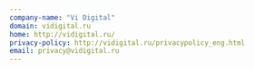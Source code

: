 ```yaml
---
company-name: "Vi Digital"
domain: vidigital.ru
home: http://vidigital.ru/
privacy-policy: http://vidigital.ru/privacypolicy_eng.html
email: privacy@vidigital.ru
---
```




